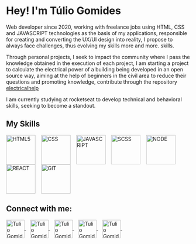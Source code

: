 
# Hey! I'm Túlio Gomides

Web developer since 2020, working with freelance jobs using HTML, CSS and JAVASCRIPT
technologies as the basis of my applications, responsible for creating and converting
the UX/UI design into reality, I propose to always face challenges, thus evolving my
skills more and more. skills.

Through personal projects, I seek to impact the community where I pass the knowledge
obtained in the execution of each project, I am starting a project to calculate the
electrical power of a building being developed in an open source way, aiming at the
help of beginners in the civil area to reduce their questions and promoting knowledge,
contribute through the repository 
[electricalhelp](https://github.com/GomidesTs/electricalhelp)

I am currently studying at rocketseat to develop technical and behavioral skills,
seeking to become a standout.

## My Skills
<div>
<img align="center" alt="HTML5" height="80" width="80" src="https://github.com/GomidesTs/GomidesTs/blob/f93d5e391646f1a3c60adaba783a7c714d998547/.github/html.svg">     
&nbsp;&nbsp;
<img align="center" alt="CSS" height="80" width="80" src="https://github.com/GomidesTs/GomidesTs/blob/f93d5e391646f1a3c60adaba783a7c714d998547/.github/css.svg">     
&nbsp;&nbsp;
<img align="center" alt="JAVASCRIPT" height="80" width="80" src="https://github.com/GomidesTs/GomidesTs/blob/f93d5e391646f1a3c60adaba783a7c714d998547/.github/js.svg">     
&nbsp;&nbsp;
<img align="center" alt="SCSS" height="80" width="80" src="https://github.com/GomidesTs/GomidesTs/blob/f93d5e391646f1a3c60adaba783a7c714d998547/.github/Vector.svg">     
&nbsp;&nbsp;
<img align="center" alt="NODE" height="80" width="80" src="https://github.com/GomidesTs/GomidesTs/blob/f93d5e391646f1a3c60adaba783a7c714d998547/.github/node.svg">     
&nbsp;&nbsp;
<img align="center" alt="REACT" height="80" width="80" src="https://github.com/GomidesTs/GomidesTs/blob/f93d5e391646f1a3c60adaba783a7c714d998547/.github/react.svg">     
&nbsp;&nbsp;
<img align="center" alt="GIT" height="80" width="80" src="https://github.com/GomidesTs/GomidesTs/blob/f93d5e391646f1a3c60adaba783a7c714d998547/.github/git.svg">     
&nbsp;&nbsp; 
</div>

## Connect with me:
<div>
  <a href="https://www.tuliogomides.com.br/" target="_blank">
    <img align="center" alt="Tulio Gomides-site" height="50" width="50" src="https://github.com/GomidesTs/GomidesTs/blob/f93d5e391646f1a3c60adaba783a7c714d998547/.github/site.svg">
  </a>
&nbsp;&nbsp;
<a href="https://www.linkedin.com/in/gomidests/" target="_blank">
    <img align="center" alt="Tulio Gomides-linkedin" height="50" width="50" src="https://github.com/GomidesTs/GomidesTs/blob/f93d5e391646f1a3c60adaba783a7c714d998547/.github/linkedin.svg">
  </a>
&nbsp;&nbsp;
<a href="https://www.instagram.com/gomides.ts/" target="_blank">
    <img align="center" alt="Tulio Gomides-instagram" height="50" width="50" src="https://github.com/GomidesTs/GomidesTs/blob/f93d5e391646f1a3c60adaba783a7c714d998547/.github/instagran.svg">
  </a>
&nbsp;&nbsp;
<a href="mailto:gomidesprogrammer@gmail.com" target="_blank">
    <img align="center" alt="Tulio Gomides-email" height="50" width="50" src="https://github.com/GomidesTs/GomidesTs/blob/f93d5e391646f1a3c60adaba783a7c714d998547/.github/email.svg">
  </a>
&nbsp;&nbsp;
<a href="https://api.whatsapp.com/send?phone=5531997390128&text=Ola%20Tulio%2C%20(me%20chamo)%20estava%20em%20seu%20GitHub%20entrei%20em%20contato%20para%20falarmos%20de%3A" target="_blank">
    <img align="center" alt="Tulio Gomides-whatsapp" height="50" width="50" src="https://github.com/GomidesTs/GomidesTs/blob/f93d5e391646f1a3c60adaba783a7c714d998547/.github/whatsapp.svg">
  </a>
&nbsp;&nbsp;

</div>

